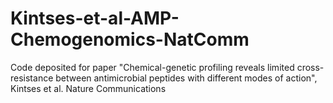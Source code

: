 # Kintses-et-al-AMP-Chemogenomics-NatComm
Code deposited for paper "Chemical-genetic profiling reveals limited cross-resistance between antimicrobial peptides with different modes of action", Kintses et al. Nature Communications
